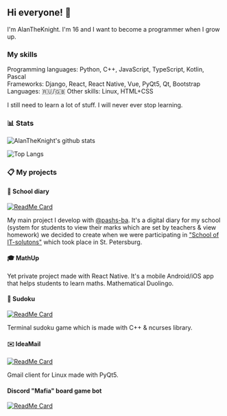 ## Hi everyone! :wave:

I'm AlanTheKnight. I'm 16 and I want to become a programmer when I grow up.  

### My skills

Programming languages: Python, C++, JavaScript, TypeScript, Kotlin, Pascal  
Frameworks: Django, React, React Native, Vue, PyQt5, Qt, Bootstrap  
Languages: :ru:/:uk:
Other skills: Linux, HTML+CSS  

I still need to learn a lot of stuff. I will never ever stop learning.

### 📊 Stats

![AlanTheKnight's github stats](https://github-readme-stats.vercel.app/api?username=alantheknight&show_icons=true&hide_title=true&theme=tokyonight)

![Top Langs](https://github-readme-stats.vercel.app/api/top-langs/?username=alantheknight&layout=compact&theme=tokyonight)

### 📋 My projects

#### :blue_book: School diary

[![ReadMe Card](https://github-readme-stats.vercel.app/api/pin/?username=ideasoft-spb&repo=diary56&theme=tokyonight)](https://github.com/ideasoft-spb/school-diary)

My main project I develop with [@pashs-ba](https://github.com/pashs-ba). It's a digital diary for my
school (system for students to view their marks which are set by teachers & view homework) we decided
to create when we were participating in ["School of IT-solutons"](https://itsolschool.ru/) which took
place in St. Petersburg.

#### 🎓 MathUp

Yet private project made with React Native. It's a mobile Android/iOS app that helps students to
learn maths. Mathematical Duolingo.

#### :pencil: Sudoku

[![ReadMe Card](https://github-readme-stats.vercel.app/api/pin/?username=alantheknight&repo=sudoku&theme=tokyonight)](https://github.com/alantheknight/sudoku)

Terminal sudoku game which is made with C++ & ncurses library.

#### :envelope: IdeaMail

[![ReadMe Card](https://github-readme-stats.vercel.app/api/pin/?username=ideasoft-spb&repo=ideamail&theme=tokyonight)](https://github.com/alantheknight/ideamail)

Gmail client for Linux made with PyQt5.

#### Discord "Mafia" board game bot

[![ReadMe Card](https://github-readme-stats.vercel.app/api/pin/?username=alantheknight&repo=mafiabot&theme=tokyonight)](https://github.com/alantheknight/mafiabot)
